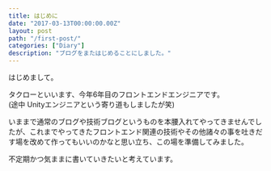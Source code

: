 ```yaml
---
title: はじめに
date: "2017-03-13T00:00:00.00Z"
layout: post
path: "/first-post/"
categories: ["Diary"]
description: "ブログをまたはじめることにしました。"
---
```


はじめまして。

タクローといいます、今年6年目のフロントエンドエンジニアです。  
(途中 Unityエンジニアという寄り道もしましたが笑)

いままで通常のブログや技術ブログというものを本腰入れてやってきませんでしたが、これまでやってきたフロントエンド関連の技術やその他諸々の事を吐きだす場を改めて作ってもいいのかなと思い立ち、この場を準備してみました。

不定期かつ気ままに書いていきたいと考えています。
